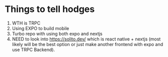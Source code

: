 # Things to tell hodges

1. WTH is TRPC 
2. Using EXPO to build mobile 
3. Turbo repo with using both expo and nextjs 
5. NEED to look into https://solito.dev/ which is react native + nextjs (most likely will be the best option or just make another frontend with expo and use TRPC Backend).